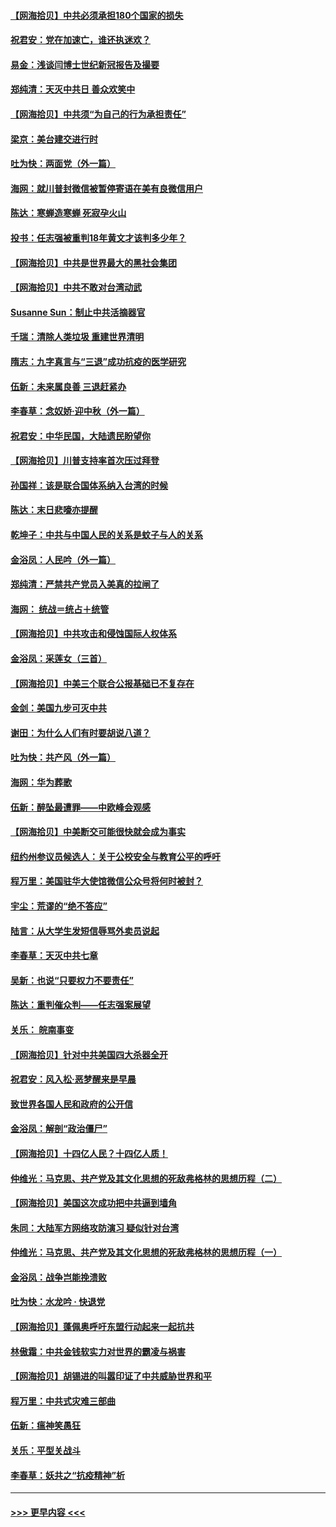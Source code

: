 #### [【网海拾贝】中共必须承担180个国家的损失](../pages/nsc993/n12428893.md?t=09260202) 
#### [祝君安：党在加速亡，谁还执迷欢？](../pages/nsc993/n12428652.md?t=09260202) 
#### [易金：浅谈闫博士世纪新冠报告及撮要](../pages/nsc993/n12426822.md?t=09260202) 
#### [郑纯清：天灭中共日 善众欢笑中](../pages/nsc993/n12426784.md?t=09260202) 
#### [【网海拾贝】中共须“为自己的行为承担责任”](../pages/nsc993/n12426067.md?t=09260202) 
#### [梁京：美台建交进行时](../pages/nsc993/n12424066.md?t=09260202) 
#### [吐为快：两面党（外一篇）](../pages/nsc993/n12424043.md?t=09260202) 
#### [海网：就川普封微信被暂停寄语在美有良微信用户](../pages/nsc993/n12424021.md?t=09260202) 
#### [陈达：寒蝉造寒蝉 死寂孕火山](../pages/nsc993/n12423958.md?t=09260202) 
#### [投书：任志强被重判18年黄文才该判多少年？](../pages/nsc993/n12423672.md?t=09260202) 
#### [【网海拾贝】中共是世界最大的黑社会集团](../pages/nsc993/n12423543.md?t=09260202) 
#### [【网海拾贝】中共不敢对台湾动武](../pages/nsc993/n12421418.md?t=09260202) 
#### [Susanne Sun：制止中共活摘器官](../pages/nsc993/n12419654.md?t=09260202) 
#### [千瑞：清除人类垃圾 重建世界清明](../pages/nsc993/n12419414.md?t=09260202) 
#### [隋志：九字真言与“三退”成功抗疫的医学研究](../pages/nsc993/n12419248.md?t=09260202) 
#### [伍新：未来属良善 三退赶紧办](../pages/nsc993/n12418496.md?t=09260202) 
#### [李春草：念奴娇·迎中秋（外一篇）](../pages/nsc993/n12418465.md?t=09260202) 
#### [祝君安：中华民国，大陆遗民盼望你](../pages/nsc993/n12418089.md?t=09260202) 
#### [【网海拾贝】川普支持率首次压过拜登](../pages/nsc993/n12418050.md?t=09260202) 
#### [孙国祥：该是联合国体系纳入台湾的时候](../pages/nsc993/n12417369.md?t=09260202) 
#### [陈达：末日悲嚎亦提醒](../pages/nsc993/n12416736.md?t=09260202) 
#### [乾坤子：中共与中国人民的关系是蚊子与人的关系](../pages/nsc993/n12416632.md?t=09260202) 
#### [金浴凤：人民吟（外一篇）](../pages/nsc993/n12416567.md?t=09260202) 
#### [郑纯清：严禁共产党员入美真的拉闸了](../pages/nsc993/n12416550.md?t=09260202) 
#### [海网： 统战＝统占＋统管](../pages/nsc993/n12416404.md?t=09260202) 
#### [【网海拾贝】中共攻击和侵蚀国际人权体系](../pages/nsc993/n12416250.md?t=09260202) 
#### [金浴凤：采莲女（三首）](../pages/nsc993/n12415517.md?t=09260202) 
#### [【网海拾贝】中美三个联合公报基础已不复存在](../pages/nsc993/n12415054.md?t=09260202) 
#### [金剑：美国九步可灭中共](../pages/nsc993/n12413183.md?t=09260202) 
#### [谢田：为什么人们有时要胡说八道？](../pages/nsc993/n12411861.md?t=09260202) 
#### [吐为快：共产风（外一篇）](../pages/nsc993/n12411761.md?t=09260202) 
#### [海网：华为葬歌](../pages/nsc993/n12410381.md?t=09260202) 
#### [伍新：醉坠最遭罪——中欧峰会观感](../pages/nsc993/n12410364.md?t=09260202) 
#### [【网海拾贝】中美断交可能很快就会成为事实](../pages/nsc993/n12409495.md?t=09260202) 
#### [纽约州参议员候选人：关于公校安全与教育公平的呼吁](../pages/nsc993/n12409228.md?t=09260202) 
#### [程万里：美国驻华大使馆微信公众号将何时被封？](../pages/nsc993/n12407397.md?t=09260202) 
#### [宇尘：荒谬的“绝不答应”](../pages/nsc993/n12407360.md?t=09260202) 
#### [陆言：从大学生发短信辱骂外卖员说起](../pages/nsc993/n12407285.md?t=09260202) 
#### [李春草：天灭中共七章](../pages/nsc993/n12406988.md?t=09260202) 
#### [吴新：也说“只要权力不要责任”](../pages/nsc993/n12406966.md?t=09260202) 
#### [陈达：重判催众判——任志强案展望](../pages/nsc993/n12404540.md?t=09260202) 
#### [关乐： 皖南事变](../pages/nsc993/n12404288.md?t=09260202) 
#### [【网海拾贝】针对中共美国四大杀器全开](../pages/nsc993/n12404172.md?t=09260202) 
#### [祝君安：风入松‧恶梦醒来是早晨](../pages/nsc993/n12401953.md?t=09260202) 
#### [致世界各国人民和政府的公开信](../pages/nsc993/n12401824.md?t=09260202) 
#### [金浴凤：解剖“政治僵尸”](../pages/nsc993/n12401808.md?t=09260202) 
#### [【网海拾贝】十四亿人民？十四亿人质！](../pages/nsc993/n12401708.md?t=09260202) 
#### [仲维光：马克思、共产党及其文化思想的死敌弗格林的思想历程（二）](../pages/nsc993/n12399107.md?t=09260202) 
#### [【网海拾贝】美国这次成功把中共逼到墙角](../pages/nsc993/n12400173.md?t=09260202) 
#### [朱同：大陆军方网络攻防演习 疑似针对台湾](../pages/nsc993/n12399868.md?t=09260202) 
#### [仲维光：马克思、共产党及其文化思想的死敌弗格林的思想历程（一）](../pages/nsc993/n12398341.md?t=09260202) 
#### [金浴凤：战争岂能挽溃败](../pages/nsc993/n12398855.md?t=09260202) 
#### [吐为快：水龙吟 · 快退党](../pages/nsc993/n12398849.md?t=09260202) 
#### [【网海拾贝】蓬佩奥呼吁东盟行动起来一起抗共](../pages/nsc993/n12398291.md?t=09260202) 
#### [林傲霜：中共金钱软实力对世界的霸凌与祸害](../pages/nsc993/n12397515.md?t=09260202) 
#### [【网海拾贝】胡锡进的叫嚣印证了中共威胁世界和平](../pages/nsc993/n12397455.md?t=09260202) 
#### [程万里：中共式灾难三部曲](../pages/nsc993/n12397106.md?t=09260202) 
#### [伍新：瘟神笑愚狂](../pages/nsc993/n12397052.md?t=09260202) 
#### [关乐：平型关战斗](../pages/nsc993/n12395387.md?t=09260202) 
#### [李春草：妖共之“抗疫精神”析](../pages/nsc993/n12395240.md?t=09260202) 

----
#### [ >>> 更早内容 <<< ](../indexes/nsc993-earlier.md)
